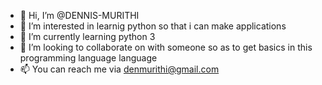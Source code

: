 - 👋 Hi, I’m @DENNIS-MURITHI
- 👀 I’m interested in learnig python so that i can make applications
- 🌱 I’m currently learning python 3
- 💞️ I’m looking to collaborate on with someone so as to get basics in this programming language language
- 📫 You can reach me via denmurithi@gmail.com

<!---
DENNIS-MURITHI/DENNIS-MURITHI is a ✨ special ✨ repository because its `README.md` (this file) appears on your GitHub profile.
You can click the Preview link to take a look at your changes.
--->
